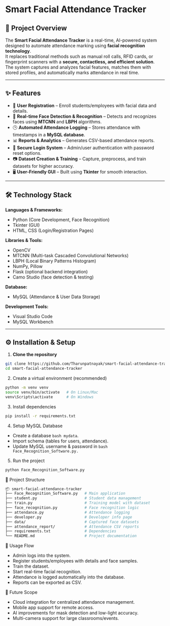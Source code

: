# Smart Facial Attendance Tracker  

## 📌 Project Overview  
The **Smart Facial Attendance Tracker** is a real-time, AI-powered system designed to automate attendance marking using **facial recognition technology**.  
It replaces traditional methods such as manual roll calls, RFID cards, or fingerprint scanners with a **secure, contactless, and efficient solution**.  
The system captures and analyzes facial features, matches them with stored profiles, and automatically marks attendance in real time.  

---

## ✨ Features  
- 👤 **User Registration** – Enroll students/employees with facial data and details.  
- 🎥 **Real-time Face Detection & Recognition** – Detects and recognizes faces using **MTCNN** and **LBPH** algorithms.  
- 🕒 **Automated Attendance Logging** – Stores attendance with timestamps in a **MySQL database**.  
- 📊 **Reports & Analytics** – Generates CSV-based attendance reports.  
- 🔑 **Secure Login System** – Admin/user authentication with password reset options.  
- 📷 **Dataset Creation & Training** – Capture, preprocess, and train datasets for higher accuracy.  
- 🖥️ **User-Friendly GUI** – Built using **Tkinter** for smooth interaction.  

---

## 🛠️ Technology Stack  
**Languages & Frameworks:**  
- Python (Core Development, Face Recognition)  
- Tkinter (GUI)  
- HTML, CSS (Login/Registration Pages)  

**Libraries & Tools:**  
- OpenCV  
- MTCNN (Multi-task Cascaded Convolutional Networks)  
- LBPH (Local Binary Patterns Histogram)  
- NumPy, Pillow  
- Flask (optional backend integration)  
- Camo Studio (face detection & testing)  

**Database:**  
- MySQL (Attendance & User Data Storage)  

**Development Tools:**  
- Visual Studio Code  
- MySQL Workbench   

---

## ⚙️ Installation & Setup  

1. **Clone the repository**  
```bash
git clone https://github.com/Tharunpatnayak/smart-facial-attendance-tracker.git
cd smart-facial-attendance-tracker
```
2. Create a virtual environment (recommended)
```bash
python -m venv venv
source venv/bin/activate   # On Linux/Mac
venv\Scripts\activate      # On Windows
```
3. Install dependencies
```bash
pip install -r requirements.txt
```
4. Setup MySQL Database
- Create a database ```bash mydata```.
- Import schema (tables for users, attendance).
- Update MySQL username & password in ```bash Face_Recognition_Software.py.```
  
5. Run the project
```bash
python Face_Recognition_Software.py
```

📂 Project Structure
```bash
📦 smart-facial-attendance-tracker
├── Face_Recognition_Software.py   # Main application
├── student.py                     # Student data management
├── train.py                       # Training model with dataset
├── face_recognition.py            # Face recognition logic
├── attendance.py                  # Attendance logging
├── developer.py                   # Developer info page
├── data/                          # Captured face datasets
├── attendance_report/             # Attendance CSV reports
├── requirements.txt               # Dependencies
└── README.md                      # Project documentation
```

🚀 Usage Flow
- Admin logs into the system.
- Register students/employees with details and face samples.
- Train the dataset.
- Start real-time facial recognition.
- Attendance is logged automatically into the database.
- Reports can be exported as CSV.


🔮 Future Scope
- Cloud integration for centralized attendance management.
- Mobile app support for remote access.
- AI improvements for mask detection and low-light accuracy.
- Multi-camera support for large classrooms/events.



